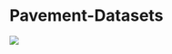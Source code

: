 # Pavement-Datasets
<a href="https://imgflip.com/gif/5hmfug"><img src="https://imgflip.com/embed/5hmfug.gif"/></a>
